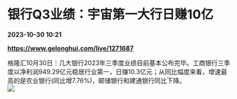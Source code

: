 # 银行Q3业绩：宇宙第一大行日赚10亿

**2023-10-30 10:21**

**https://www.gelonghui.com/live/1271687**

格隆汇10月30日｜几大银行2023年三季度业绩目前基本公布完毕。工商银行三季度以净利润949.29亿元稳居行业第一，日赚10.3亿元；从同比幅度来看，增速最高的是农业银行(同比增7.76%)，邮储银行和建通银行同比下降。  
![](https://img5.gelonghui.com/live/b922e-46083be9-faf6-4ebb-aba3-805322c61e86.png)